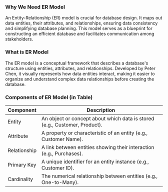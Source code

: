### Why We Need ER Model

An Entity-Relationship (ER) model is crucial for database design. It maps out data entities, their attributes, and relationships, ensuring data consistency and simplifying database planning. This model serves as a blueprint for constructing an efficient database and facilitates communication among stakeholders.

### What is ER Model

The ER model is a conceptual framework that describes a database's structure using entities, attributes, and relationships. Developed by Peter Chen, it visually represents how data entities interact, making it easier to organize and understand complex data relationships before creating the database.

### Components of ER Model (in Table)

| Component     | Description                                                               |
|---------------|---------------------------------------------------------------------------|
| Entity        | An object or concept about which data is stored (e.g., Customer, Product).|
| Attribute     | A property or characteristic of an entity (e.g., Customer Name).          |
| Relationship  | A link between entities showing their interaction (e.g., Purchases).      |
| Primary Key   | A unique identifier for an entity instance (e.g., Customer ID).           |
| Cardinality   | The numerical relationship between entities (e.g., One-to-Many).          |